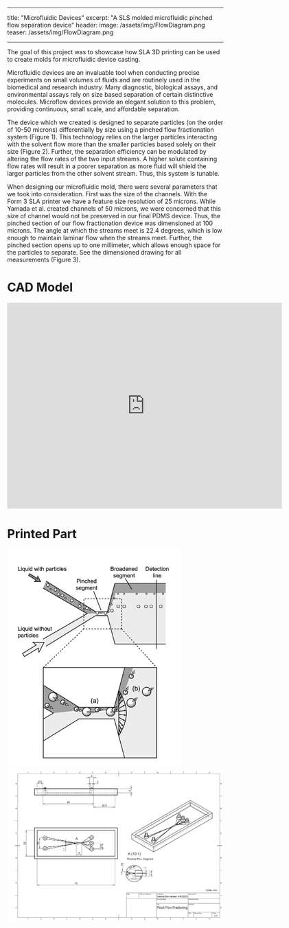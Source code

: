 
---
title: "Microfluidic Devices"
excerpt: "A SLS molded microfluidic pinched flow separation device"
header:
  image: /assets/img/FlowDiagram.png
  teaser: /assets/img/FlowDiagram.png
   
---



The goal of this project was to showcase how SLA 3D printing can be used to create molds for microfluidic device casting. 


Microfluidic devices are an invaluable tool when conducting precise experiments on small volumes of fluids and are routinely used in the biomedical and research industry. Many diagnostic, biological assays, and environmental assays rely on size based separation of certain distinctive molecules. Microflow devices provide an elegant solution to this problem, providing continuous, small scale, and affordable separation. 

The device which we created is designed to separate particles (on the order of 10-50 microns) differentially by size using a pinched flow fractionation system (Figure 1). This technology relies on the larger particles interacting with the solvent flow more than the smaller particles based solely on their size (Figure 2). Further, the separation efficiency can be modulated by altering the flow rates of the two input streams. A higher solute containing flow rates will result in a poorer separation as more fluid will shield the larger particles from the other solvent stream. Thus, this system is tunable. 

When designing our microfluidic mold, there were several parameters that we took into consideration. First was the size of the channels. With the Form 3 SLA printer we have a feature size resolution of 25 microns. While Yamada et al. created channels of 50 microns, we were concerned that this size of channel would not be preserved in our final PDMS device. Thus, the pinched section of our flow fractionation device was dimensioned at 100 microns. The angle at which the streams meet is 22.4 degrees, which is low enough to maintain laminar flow when the streams meet. Further, the pinched section opens up to one millimeter, which allows enough space for the particles to separate. See the dimensioned drawing for all measurements (Figure 3). 


# CAD Model
<iframe src="https://vanderbilt643.autodesk360.com/shares/public/SH512d4QTec90decfa6e1db99992810ef92e?mode=embed" width="640" height="480" allowfullscreen="true" webkitallowfullscreen="true" mozallowfullscreen="true"  frameborder="0"></iframe>

# Printed Part


![Figure 1: Theory of Pinch Flow Separation](/assets/img/PinchFlow.png)
![Figure 2: Flow Diagram](/assets/img/FlowDiagram.png)

